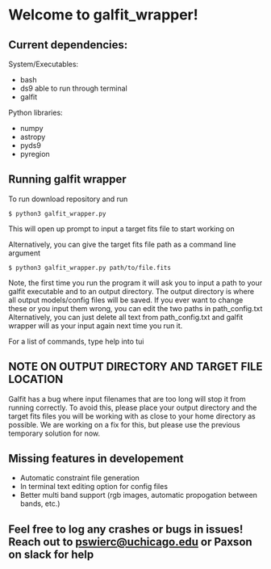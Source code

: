 # Welcome to galfit_wrapper!

## Current dependencies:

System/Executables: 
 * bash
 * ds9 able to run through terminal
 * galfit

Python libraries: 
 * numpy
 * astropy
 * pyds9
 * pyregion

## Running galfit wrapper

To run download repository and run 
```
$ python3 galfit_wrapper.py
```
  This will open up prompt to input a target fits file to start working on

Alternatively, you can give the target fits file path as a command line argument
```
$ python3 galfit_wrapper.py path/to/file.fits
```
Note, the first time you run the program it will ask you to input a path to your galfit executable
and to an output directory. The output directory is where all output models/config files will be saved.
If you ever want to change these or you input them wrong, you can edit the two paths in path_config.txt
Alternatively, you can just delete all text from path_config.txt and galfit wrapper will as your input
again next time you run it.

For a list of commands, type help into tui

## NOTE ON OUTPUT DIRECTORY AND TARGET FILE LOCATION

Galfit has a bug where input filenames that are too long will stop it from running correctly. To avoid this,
please place your output directory and the target fits files you will be working with as close to your home directory
as possible. We are working on a fix for this, but please use the previous temporary solution for now.

## Missing features in developement

* Automatic constraint file generation
* In terminal text editing option for config files
* Better multi band support (rgb images, automatic propogation between bands, etc.)

## Feel free to log any crashes or bugs in issues! Reach out to pswierc@uchicago.edu or Paxson on slack for help
